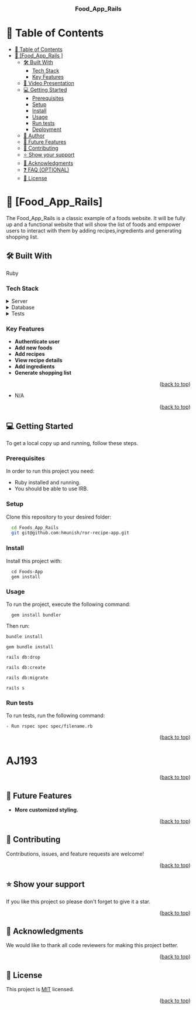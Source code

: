 <a name="readme-top"></a>

<div align="center">

  <h3><b>Food_App_Rails

</b></h3>

</div>

# 📗 Table of Contents

- [📗 Table of Contents](#-table-of-contents)
- [📖 \[Food_App_Rails
  \] ](#-Food_App_Rails)
  - [🛠 Built With ](#-built-with-)
    - [Tech Stack ](#tech-stack-)
    - [Key Features ](#key-features-)
  - [🔭 Video Presentation](#video)
  - [💻 Getting Started ](#-getting-started-)
    - [Prerequisites](#prerequisites)
    - [Setup](#setup)
    - [Install](#install)
    - [Usage](#usage)
    - [Run tests](#run-tests)
    - [Deployment](#deployment)
  - [👥 Author ](#-author-)
  - [🔭 Future Features ](#-future-features-)
  - [🤝 Contributing ](#-contributing-)
  - [⭐️ Show your support ](#️-show-your-support-)
  - [🙏 Acknowledgments ](#-acknowledgments-)
  - [❓ FAQ (OPTIONAL) ](#-faq-optional-)
  - [📝 License ](#-license-)

# 📖 [Food_App_Rails]

<a name="about-project"></a>
The Food_App_Rails is a classic example of a foods website. It will be fully up and a functional website that will show the list of foods and empower users to interact with them by adding recipes,ingredients and generating shopping list.

## 🛠 Built With <a name="built-with"></a>

Ruby

### Tech Stack <a name="tech-stack"></a>

<details>
  <summary>Server</summary>
  <ul>
    <li><a https://www.ruby-lang.org/en/>Ruby</a></li>
  </ul>
</details>

<details>
  <summary>Database</summary>
  <ul>
    <li><a>PostgreSQL</a></li>
  </ul>
</details>

<details>
  <summary>Tests</summary>
  <ul>
    <li><a>Rspec</a></li>
    <li><a>Capybara</a></li>
  </ul>
</details>

### Key Features <a name="key-features"></a>

- **Authenticate user**
- **Add new foods**
- **Add recipes**
- **View recipe details**
- **Add ingredients**
- **Generate shopping list**

<p align="right">(<a href="#readme-top">back to top</a>)</p>

- N/A

<p align="right">(<a href="#readme-top">back to top</a>)</p>

## 💻 Getting Started <a name="getting-started"></a>

To get a local copy up and running, follow these steps.

### Prerequisites

In order to run this project you need:

- Ruby installed and running.
- You should be able to use IRB.

### Setup

Clone this repository to your desired folder:

```sh
  cd Foods_App_Rails
  git git@github.com:hmunish/ror-recipe-app.git
```

### Install

Install this project with:

```
  cd Foods-App
  gem install

```

### Usage

To run the project, execute the following command:

```
  gem install bundler

```

Then run:

```
bundle install
```

```
gem bundle install
```

```
rails db:drop
```

```
rails db:create
```

```
rails db:migrate
```

```
rails s
```

### Run tests

To run tests, run the following command:

```
- Run rspec spec spec/filename.rb
```

<p align="right">(<a href="#readme-top">back to top</a>)</p>

# <a name="authors">AJ193</a>

<p align="right">(<a href="#readme-top">back to top</a>)</p>

## 🔭 Future Features <a name="future-features"></a>

- **More customized styling.**

<p align="right">(<a href="#readme-top">back to top</a>)</p>

## 🤝 Contributing <a name="contributing"></a>

Contributions, issues, and feature requests are welcome!

<p align="right">(<a href="#readme-top">back to top</a>)</p>

## ⭐️ Show your support <a name="support"></a>

If you like this project so please don't forget to give it a star.

<p align="right">(<a href="#readme-top">back to top</a>)</p>

## 🙏 Acknowledgments <a name="acknowledgements"></a>

We would like to thank all code reviewers for making this project better.

<p align="right">(<a href="#readme-top">back to top</a>)</p>

## 📝 License <a name="license"></a>

This project is [MIT](LICENSE) licensed.

<p align="right">(<a href="#readme-top">back to top</a>)</p>
